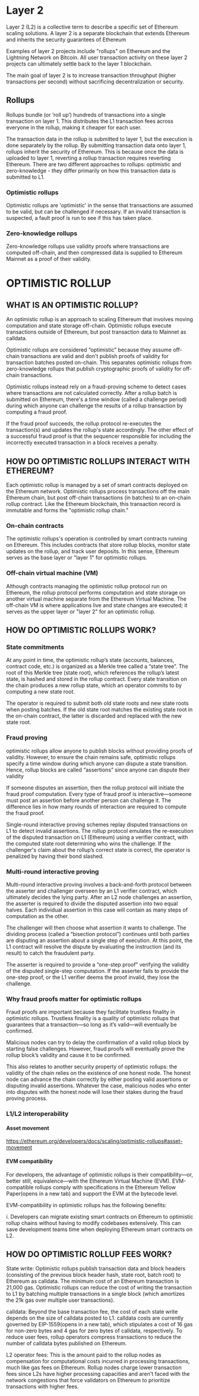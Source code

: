 # Layer 2
Layer 2 (L2) is a collective term to describe a specific set of Ethereum scaling solutions. A layer 2 is a separate blockchain that extends Ethereum and inherits the security guarantees of Ethereum

Examples of layer 2 projects include "rollups" on Ethereum and the Lightning Network on Bitcoin. All user transaction activity on these layer 2 projects can ultimately settle back to the layer 1 blockchain.

The main goal of layer 2 is to increase transaction throughput (higher transactions per second) without sacrificing decentralization or security.

## Rollups
Rollups bundle (or ’roll up’) hundreds of transactions into a single transaction on layer 1. This distributes the L1 transaction fees across everyone in the rollup, making it cheaper for each user.

The transaction data in the rollup is submitted to layer 1, but the execution is done separately by the rollup. By submitting transaction data onto layer 1, rollups inherit the security of Ethereum. This is because once the data is uploaded to layer 1, reverting a rollup transaction requires reverting Ethereum. There are two different approaches to rollups: optimistic and zero-knowledge - they differ primarily on how this transaction data is submitted to L1.

### Optimistic rollups
Optimistic rollups are 'optimistic' in the sense that transactions are assumed to be valid, but can be challenged if necessary. If an invalid transaction is suspected, a fault proof is run to see if this has taken place.

### Zero-knowledge rollups
Zero-knowledge rollups use validity proofs where transactions are computed off-chain, and then compressed data is supplied to Ethereum Mainnet as a proof of their validity.

# OPTIMISTIC ROLLUP

## WHAT IS AN OPTIMISTIC ROLLUP?
An optimistic rollup is an approach to scaling Ethereum that involves moving computation and state storage off-chain. Optimistic rollups execute transactions outside of Ethereum, but post transaction data to Mainnet as calldata.

Optimistic rollups are considered “optimistic” because they assume off-chain transactions are valid and don't publish proofs of validity for transaction batches posted on-chain. This separates optimistic rollups from zero-knowledge rollups that publish cryptographic proofs of validity for off-chain transactions.

Optimistic rollups instead rely on a fraud-proving scheme to detect cases where transactions are not calculated correctly. After a rollup batch is submitted on Ethereum, there's a time window (called a challenge period) during which anyone can challenge the results of a rollup transaction by computing a fraud proof.

If the fraud proof succeeds, the rollup protocol re-executes the transaction(s) and updates the rollup's state accordingly. The other effect of a successful fraud proof is that the sequencer responsible for including the incorrectly executed transaction in a block receives a penalty.

## HOW DO OPTIMISTIC ROLLUPS INTERACT WITH ETHEREUM?
Each optimistic rollup is managed by a set of smart contracts deployed on the Ethereum network. Optimistic rollups process transactions off the main Ethereum chain, but post off-chain transactions (in batches) to an on-chain rollup contract. Like the Ethereum blockchain, this transaction record is immutable and forms the "optimistic rollup chain."

### On-chain contracts
The optimistic rollups's operation is controlled by smart contracts running on Ethereum. This includes contracts that store rollup blocks, monitor state updates on the rollup, and track user deposits. In this sense, Ethereum serves as the base layer or "layer 1" for optimistic rollups.

### Off-chain virtual machine (VM)
Although contracts managing the optimistic rollup protocol run on Ethereum, the rollup protocol performs computation and state storage on another virtual machine separate from the Ethereum Virtual Machine. The off-chain VM is where applications live and state changes are executed; it serves as the upper layer or "layer 2" for an optimistic rollup.

## HOW DO OPTIMISTIC ROLLUPS WORK?

### State commitments
At any point in time, the optimistic rollup’s state (accounts, balances, contract code, etc.) is organized as a Merkle tree called a “state tree”. The root of this Merkle tree (state root), which references the rollup’s latest state, is hashed and stored in the rollup contract. Every state transition on the chain produces a new rollup state, which an operator commits to by computing a new state root.

The operator is required to submit both old state roots and new state roots when posting batches. If the old state root matches the existing state root in the on-chain contract, the latter is discarded and replaced with the new state root.

### Fraud proving
optimistic rollups allow anyone to publish blocks without providing proofs of validity. However, to ensure the chain remains safe, optimistic rollups specify a time window during which anyone can dispute a state transition. Hence, rollup blocks are called “assertions” since anyone can dispute their validity

If someone disputes an assertion, then the rollup protocol will initiate the fraud proof computation. Every type of fraud proof is interactive—someone must post an assertion before another person can challenge it. The difference lies in how many rounds of interaction are required to compute the fraud proof.

Single-round interactive proving schemes replay disputed transactions on L1 to detect invalid assertions. The rollup protocol emulates the re-execution of the disputed transaction on L1 (Ethereum) using a verifier contract, with the computed state root determining who wins the challenge. If the challenger's claim about the rollup’s correct state is correct, the operator is penalized by having their bond slashed.

### Multi-round interactive proving
Multi-round interactive proving involves a back-and-forth protocol between the asserter and challenger overseen by an L1 verifier contract, which ultimately decides the lying party. After an L2 node challenges an assertion, the asserter is required to divide the disputed assertion into two equal halves. Each individual assertion in this case will contain as many steps of computation as the other.

The challenger will then choose what assertion it wants to challenge. The dividing process (called a “bisection protocol”) continues until both parties are disputing an assertion about a single step of execution. At this point, the L1 contract will resolve the dispute by evaluating the instruction (and its result) to catch the fraudulent party.

The asserter is required to provide a “one-step proof” verifying the validity of the disputed single-step computation. If the asserter fails to provide the one-step proof, or the L1 verifier deems the proof invalid, they lose the challenge.

### Why fraud proofs matter for optimistic rollups
Fraud proofs are important because they facilitate trustless finality in optimistic rollups. Trustless finality is a quality of optimistic rollups that guarantees that a transaction—so long as it’s valid—will eventually be confirmed.

Malicious nodes can try to delay the confirmation of a valid rollup block by starting false challenges. However, fraud proofs will eventually prove the rollup block’s validity and cause it to be confirmed.

This also relates to another security property of optimistic rollups: the validity of the chain relies on the existence of one honest node. The honest node can advance the chain correctly by either posting valid assertions or disputing invalid assertions. Whatever the case, malicious nodes who enter into disputes with the honest node will lose their stakes during the fraud proving process.

### L1/L2 interoperability
#### Asset movement
https://ethereum.org/developers/docs/scaling/optimistic-rollups#asset-movement

#### EVM compatibility
For developers, the advantage of optimistic rollups is their compatibility—or, better still, equivalence—with the Ethereum Virtual Machine (EVM). EVM-compatible rollups comply with specifications in the Ethereum Yellow Paper(opens in a new tab) and support the EVM at the bytecode level.

EVM-compatibility in optimistic rollups has the following benefits:

i. Developers can migrate existing smart contracts on Ethereum to optimistic rollup chains without having to modify codebases extensively. This can save development teams time when deploying Ethereum smart contracts on L2.

## HOW DO OPTIMISTIC ROLLUP FEES WORK?
State write: Optimistic rollups publish transaction data and block headers (consisting of the previous block header hash, state root, batch root) to Ethereum as calldata. The minimum cost of an Ethereum transaction is 21,000 gas. Optimistic rollups can reduce the cost of writing the transaction to L1 by batching multiple transactions in a single block (which amortizes the 21k gas over multiple user transactions).

calldata: Beyond the base transaction fee, the cost of each state write depends on the size of calldata posted to L1. calldata costs are currently governed by EIP-1559(opens in a new tab), which stipulates a cost of 16 gas for non-zero bytes and 4 gas for zero bytes of calldata, respectively. To reduce user fees, rollup operators compress transactions to reduce the number of calldata bytes published on Ethereum.

L2 operator fees: This is the amount paid to the rollup nodes as compensation for computational costs incurred in processing transactions, much like gas fees on Ethereum. Rollup nodes charge lower transaction fees since L2s have higher processing capacities and aren't faced with the network congestions that force validators on Ethereum to prioritize transactions with higher fees.
